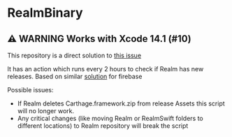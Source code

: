 # RealmBinary

## ⚠️ WARNING Works with Xcode 14.1 (#10)

This repository is a direct solution to [this issue](https://github.com/realm/realm-swift/issues/6898)

It has an action which runs every 2 hours to check if Realm has new releases. Based on similar [solution](https://github.com/akaffenberger/firebase-ios-sdk-xcframeworks) for firebase

Possible issues:
- If Realm deletes Carthage.framework.zip from release Assets this script will no longer work.
- Any critical changes (like moving Realm or RealmSwift folders to different locations) to Realm repository will break the script
